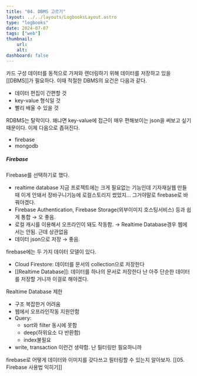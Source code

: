 ```yaml
---
title: "04. DBMS 고르기"
layout: ../../layouts/LogbooksLayout.astro
type: "logbooks"
date: 2024-07-07
tags: ["web"]
thumbnail:
	url:
	alt:
dashboard: false
---
```


카드 구성 데이터를 동적으로 가져와 렌더링하기 위해 데이터를 저장하고 있을 [[DBMS]]가 필요하다. 이때 적절한 DBMS의 요건은 다음과 같다.
- 데이터 편집이 간편할 것
- key-value 형식일 것
- 빨리 배울 수 있을 것

RDBMS는 탈락이다. 왜냐면 key-value에 접근이 매우 편해보이는 json을 써보고 싶기 때문이다. 이제 다음으로 좁혀진다.
- firebase
- mongodb

##### Firebase
Firebase를 선택하기로 했다.
- realtime database
	지금 프로젝트에는 크게 필요없는 기능인데 기자재실웹 만들때 이게 안돼서 장바구니기능에 로컬스토리지 썼었지… 그거야말로 firebase로 바꿔야겠다.
- Firebase Authentication, Firebase Storage(외부이미지 호스팅서비스) 등과 쉽게 통합
	→ 오 좋음.
- 로컬 캐시를 이용해서 오프라인이 돼도 작동함.
	→ Realtime Database경우 웹에서는 안됨. 근데 상관없음
- 데이터 json으로 저장
	→ 좋음.

firebase에는 두 가지 데이터 모델이 있다.
- Cloud Firestore: 데이터를 문서의 collection으로 저장한다
- [[Realtime Database]]: 데이터를 하나의 문서로 저장한다
	난 아주 단순한 데이터를 저장할 거니까 이걸로 해야겠다.

Realtime Database 제한
- 구조 복잡한거 어려움
- 웹에서 오프라인작동 지원안함
- Query:
	- sort와 filter 동시에 못함
	- deep(하위요소 다 반환함)
	- index불필요
- write, transaction 이런건 생략함. 난 필터링만 필요하니까

firebase로 어떻게 데이터와 이미지를 갖다쓰고 필터링할 수 있는지 알아보자. [[05. Firebase 사용법 익히기]]